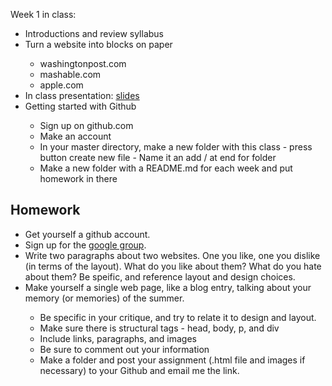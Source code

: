 Week 1 in class:
<ul>
<li>Introductions and review syllabus</li>
<li>Turn a website into blocks on paper</li>
<ul>
<li>washingtonpost.com</li>
<li>mashable.com</li>
<li>apple.com</li>
</ul>
<li>In class presentation: <a href="https://docs.google.com/presentation/d/1uBHqv7qnHy_L2wg7caGyCJS5dQZoG0F9JCI0LB9nqag/edit#slide=id.p">slides</a></li>
<li>Getting started with Github</li>
<ul>
<li>Sign up on github.com</li>
<li>Make an account</li>
<li>In your master directory, make a new folder with this class - press button create new file - Name it an add / at end for folder</li>
<li>Make a new folder with a README.md for each week and put homework in there</li>
</ul>
</ul>

<h2>Homework</h2>
<ul>
<li>Get yourself a github account.</li>
<li>Sign up for the <a href="https://groups.google.com/a/fitnyc.edu/forum/?hl=en#!forum/web-page-construction.grp">google group</a>.</li>
<li>Write two paragraphs about two websites. One you like, one you dislike (in terms of the layout). What do you like about them? What do you hate about them? Be speific, and reference layout and design choices.</li>
<li>Make yourself a single web page, like a blog entry, talking about your memory (or memories) of the summer.</li>
<ul>
<li>Be specific in your critique, and try to relate it to design and layout.</li>
<li>Make sure there is structural tags - head, body, p, and div </li>
<li>Include links, paragraphs, and images</li>
<li>Be sure to comment out your information</li>
<li>Make a folder and post your assignment (.html file and images if necessary) to your Github and email me the link. </li>
</ul>
</ul>


